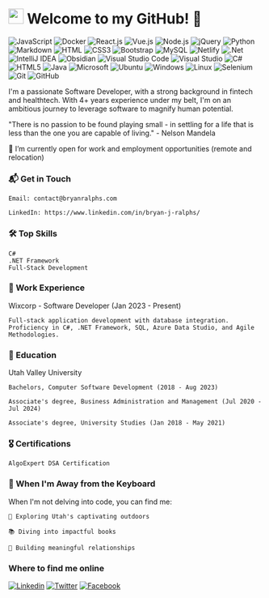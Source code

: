<h1><img src="https://emojis.slackmojis.com/emojis/images/1531849430/4246/blob-sunglasses.gif?1531849430" width="30"/>
Welcome to my GitHub! 🚀</h1>

![JavaScript](https://img.shields.io/badge/JavaScript-F7DF1E?style=flat-square&logo=javascript&logoColor=black)
![Docker](https://img.shields.io/badge/Docker-0CC1F3?style=flat-square&logo=docker&logoColor=white)
![React.js](https://img.shields.io/badge/React.js-0081CB?style=flat-square&logo=react&logoColor=61DAFB)
![Vue.js](https://img.shields.io/badge/Vue.js-35495E?style=flat-square&logo=vue.js&logoColor=4FC08D)
![Node.js](https://img.shields.io/badge/Node.js-43853D?style=flat-square&logo=node.js&logoColor=white)
![jQuery](https://img.shields.io/badge/jQuery-0769AD?style=flat-square&logo=jquery&logoColor=white)
![Python](https://img.shields.io/badge/Python-3776AB?style=flat-square&logo=python&logoColor=white)
![Markdown](https://img.shields.io/badge/Markdown-000000?style=flat-square&logo=markdown&logoColor=white)
![HTML](https://img.shields.io/badge/HTML5-E34F26?style=flat-square&logo=html5&logoColor=white)
![CSS3](https://img.shields.io/badge/CSS3-1572B6?style=flat-square&logo=css3&logoColor=white)
![Bootstrap](https://img.shields.io/badge/Bootstrap-563D7C?style=flat-square&logo=bootstrap&logoColor=white)
![MySQL](https://img.shields.io/badge/MySQL-005C84?style=flat-square&logo=mysql&logoColor=white)
![Netlify](https://img.shields.io/badge/Netlify-00C7B7?style=flat-square&logo=netlify&logoColor=white)
![.Net](https://img.shields.io/badge/.NET-5C2D91?style=flat-square&logo=.net&logoColor=white)
![IntelliJ IDEA](https://img.shields.io/badge/IntelliJIDEA-000000.svg?style=flat-square&logo=intellij-idea&logoColor=white)
![Obsidian](https://img.shields.io/badge/Obsidian-%23483699.svg?style=flat-square&logo=obsidian&logoColor=white)
![Visual Studio Code](https://img.shields.io/badge/Visual%20Studio%20Code-0078d7.svg?style=flat-square&logo=visual-studio-code&logoColor=white)
![Visual Studio](https://img.shields.io/badge/Visual%20Studio-5C2D91.svg?style=flat-square&logo=visual-studio&logoColor=white)
![C#](https://img.shields.io/badge/c%23-%23239120.svg?style=flat-square&logo=c-sharp&logoColor=white)
![HTML5](https://img.shields.io/badge/html5-%23E34F26.svg?style=flat-square&logo=html5&logoColor=white)
![Java](https://img.shields.io/badge/java-%23ED8B00.svg?style=flat-square&logo=openjdk&logoColor=white)
![Microsoft](https://img.shields.io/badge/Microsoft-0078D4?style=flat-square&logo=microsoft&logoColor=white)
![Ubuntu](https://img.shields.io/badge/Ubuntu-E95420?style=flat-square&logo=ubuntu&logoColor=white)
![Windows](https://img.shields.io/badge/Windows-0078D6?style=flat-square&logo=windows&logoColor=white)
![Linux](https://img.shields.io/badge/Linux-FCC624?style=flat-square&logo=linux&logoColor=black)
![Selenium](https://img.shields.io/badge/-selenium-%43B02A?style=flat-square&logo=selenium&logoColor=white)
![Git](https://img.shields.io/badge/git-%23F05033.svg?style=flat-square&logo=git&logoColor=white)
![GitHub](https://img.shields.io/badge/github-%23121011.svg?style=flat-square&logo=github&logoColor=white)
  

I'm a passionate Software Developer, with a strong background in fintech and healthtech. With 4+ years experience under my belt, I'm on an ambitious journey to leverage software to magnify human potential.

"There is no passion to be found playing small - in settling for a life that is less than the one you are capable of living." - Nelson Mandela

👯 I’m currently open for work and employment opportunities (remote and relocation)
  
### 📬 Get in Touch

    Email: contact@bryanralphs.com
    
    LinkedIn: https://www.linkedin.com/in/bryan-j-ralphs/
    

### 🛠️ Top Skills

    C#
    .NET Framework
    Full-Stack Development

### 💼 Work Experience
Wixcorp - Software Developer (Jan 2023 - Present)

    Full-stack application development with database integration.
    Proficiency in C#, .NET Framework, SQL, Azure Data Studio, and Agile Methodologies.

### 📜 Education

Utah Valley University

    Bachelors, Computer Software Development (2018 - Aug 2023)
    
    Associate's degree, Business Administration and Management (Jul 2020 - Jul 2024)
    
    Associate's degree, University Studies (Jan 2018 - May 2021)
    
### 🎖️ Certifications

    AlgoExpert DSA Certification
    
### 🍃 When I'm Away from the Keyboard

When I'm not delving into code, you can find me:

    🌄 Exploring Utah's captivating outdoors
    
    📚 Diving into impactful books
    
    🤝 Building meaningful relationships

### Where to find me online

[![Linkedin](https://img.shields.io/badge/LinkedIn-0077B5?style=flat-square&logo=linkedin&logoColor=white)](https://www.linkedin.com/in/bryan-j-ralphs/) 
[![Twitter](https://img.shields.io/badge/Twitter-1DA1F2?style=flat-square&logo=twitter&logoColor=white)](https://twitter.com/Ralphs_Grocery) 
[![Facebook](https://img.shields.io/badge/Facebook-1877F2?style=flat-square&logo=facebook&logoColor=white)](https://www.facebook.com/bryan.ralphs.3/) 
